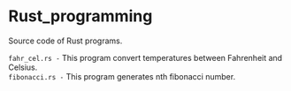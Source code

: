 # Rust_programming
Source code of Rust programs.   


`fahr_cel.rs -` This program convert temperatures between Fahrenheit and Celsius.   
`fibonacci.rs -` This program generates nth fibonacci number.   
